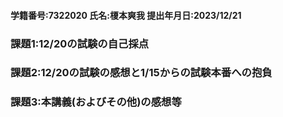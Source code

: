 #### 学籍番号:7322020  氏名:榎本爽我  提出年月日:2023/12/21
### 課題1:12/20の試験の自己採点

### 課題2:12/20の試験の感想と1/15からの試験本番への抱負

### 課題3:本講義(およびその他)の感想等
